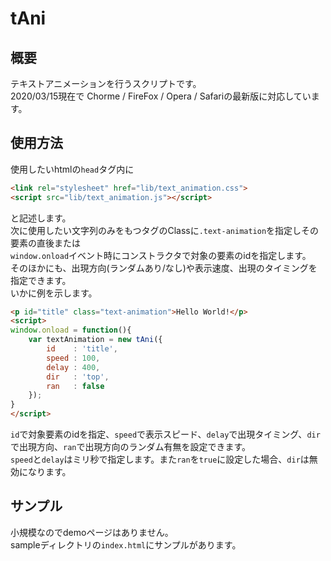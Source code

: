 # tAni
## 概要
テキストアニメーションを行うスクリプトです。  
2020/03/15現在で Chorme / FireFox / Opera / Safariの最新版に対応しています。  

## 使用方法

使用したいhtmlの`head`タグ内に  
```html
<link rel="stylesheet" href="lib/text_animation.css">
<script src="lib/text_animation.js"></script>
```
と記述します。  
次に使用したい文字列のみをもつタグのClassに`.text-animation`を指定しその要素の直後または  
`window.onload`イベント時にコンストラクタで対象の要素のidを指定します。  
そのほかにも、出現方向(ランダムあり/なし)や表示速度、出現のタイミングを指定できます。  
いかに例を示します。
```html
<p id="title" class="text-animation">Hello World!</p>
<script>
window.onload = function(){
    var textAnimation = new tAni({
        id    : 'title',
        speed : 100,
        delay : 400,
        dir   : 'top',
        ran   : false
    });
}
</script>
```
  
`id`で対象要素のidを指定、`speed`で表示スピード、`delay`で出現タイミング、`dir`で出現方向、`ran`で出現方向のランダム有無を設定できます。  
`speed`と`delay`はミリ秒で指定します。また`ran`を`true`に設定した場合、`dir`は無効になります。

## サンプル
小規模なのでdemoページはありません。  
sampleディレクトリの`index.html`にサンプルがあります。
